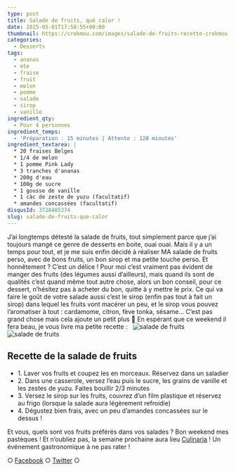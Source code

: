 ```yaml
---
type: post
title: Salade de fruits, qué calor !
date: 2015-05-01T17:58:55+00:00
thumbnail: https://crokmou.com/images/salade-de-fruits-recette-crokmou-blog-culinaire.jpg
categories:
  - Desserts
tags:
  - ananas
  - ete
  - fraise
  - fruit
  - melon
  - pomme
  - salade
  - sirop
  - vanille
ingredient_qty:
  - Pour 4 personnes
ingredient_temps:
  - 'Préparation : 15 minutes | Attente : 120 minutes'
ingredient_textarea: |
  * 20 fraises Belges
  * 1/4 de melon
  * 1 pomme Pink Lady
  * 3 tranches d'ananas
  * 200g d'eau
  * 100g de sucre
  * 1 gousse de vanille
  * 1 càc de zeste de yuzu (facultatif)
  * amandes concassées (facultatif)
disqusId: 3728485374
slug: salade-de-fruits-que-calor
---
```


J’ai longtemps détesté la salade de fruits, tout simplement parce que j’ai toujours mangé ce genre de desserts en boite, ouai ouai. Mais il y a un temps pour tout, et je me suis enfin décidé à réaliser MA salade de fruits perso, avec de bons fruits, un bon sirop et ma petite touche perso. Et honnêtement ? C’est un délice ! Pour moi c’est vraiment pas évident de manger des fruits (des légumes aussi d’ailleurs), mais quand ils sont de qualités c’est quand même tout autre chose, alors un bon conseil, pour ce dessert, n’hésitez pas à acheter du bon, quitte à y mettre le prix. Ce qui va faire le goût de votre salade aussi c’est le sirop (enfin pas tout à fait un sirop) dans lequel les fruits vont macérer un peu, et le sirop vous pouvez l’aromatiser à tout : cardamome, citron, fève tonka, sésame… C’est pas grand chose mais cela ajoute un petit plus 🙂 En espérant que ce weekend il fera beau, je vous livre ma petite recette :   ![salade de fruits](https://crokmou.com/images/salade-de-fruits-recette-crokmou-blog-culinaire-2_fsstol.jpg)![salade de fruits](https://crokmou.com/images/salade-de-fruits-recette-crokmou-blog-culinaire-1_wfenvy.jpg)

## Recette de la salade de fruits

* 1\. Laver vos fruits et coupez les en morceaux. Réservez dans un saladier
* 2\. Dans une casserole, versez l’eau puis le sucre, les grains de vanille et les zestes de yuzu. Faites bouillir 2/3 minutes
* 3\. Versez le sirop sur les fruits, couvrez d’un film plastique et réservez au frigo (lorsque la salade aura légèrement refroidie)
* 4\. Dégustez bien frais, avec un peu d’amandes concassées sur le dessus !

Et vous, quels sont vos fruits préférés dans vos salades ? Bon weekend mes pastèques ! Et n’oubliez pas, la semaine prochaine aura lieu [Culinaria](http://www.crokmou.com/culinaria-2014-un-sacre-festin/) ! Un événement gastronomique à ne pas rater !

○ [Facebook](https://www.facebook.com/crokmou.blog) ○ [Twitter](https://twitter.com/Crokmou) ○